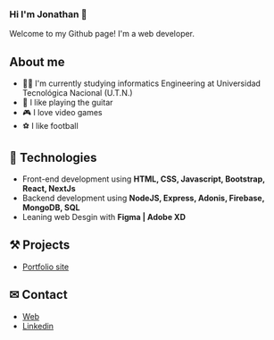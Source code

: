### Hi I'm Jonathan 👋

Welcome to my Github page! I'm a web developer.  

## About me 
* 👨‍🎓 I'm currently studying informatics Engineering at Universidad Tecnológica Nacional (U.T.N.)
* 🎸 I like playing the guitar
* 🎮 I love video games
* ⚽ I like football

## 🧠 Technologies
* Front-end development using **HTML, CSS, Javascript, Bootstrap, React, NextJs**
* Backend development using **NodeJS, Express, Adonis, Firebase, MongoDB, SQL**
* Leaning web Desgin with **Figma | Adobe XD**

## ⚒ Projects
* [Portfolio site](https://duranjonathan.com/)

## ✉ Contact 
* [Web](https://duranjonathan.com/)
* [Linkedin](https://www.linkedin.com/in/duranjonathan7/)

